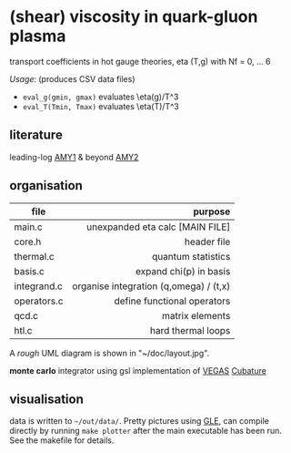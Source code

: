 # (shear) viscosity in quark-gluon plasma

transport coefficients in hot gauge theories, eta (T,g) with Nf = 0, ... 6

_Usage_: (produces CSV data files)
* ```eval_g(gmin, gmax)``` evaluates \eta(g)/T^3
* ```eval_T(Tmin, Tmax)``` evaluates \eta(T)/T^3

## literature

leading-log [AMY1](http://arxiv.org/abs/hep-ph/0010177)
& beyond [AMY2](http://arxiv.org/abs/hep-ph/0302165)

## organisation

  file          |   purpose
----------------|-------------:
  main.c        |   unexpanded eta calc             [MAIN FILE]
  core.h        |   header file
  thermal.c     |   quantum statistics
  basis.c       |   expand chi(p) in basis
  integrand.c   |   organise integration (q,omega) / (t,x)
  operators.c   |   define functional operators
  qcd.c         |   matrix elements
  htl.c         |   hard thermal loops

A *rough* UML diagram is shown in "~/doc/layout.jpg".

**monte carlo** integrator using gsl implementation of 
[VEGAS](https://www.gnu.org/software/gsl/manual/html_node/VEGAS.html#VEGAS)
[Cubature](https://ab-initio.mit.edu/wiki/index.php/Cubature)

## visualisation

data is written to ``~/out/data/``. Pretty pictures 
using [GLE](http://glx.sourceforge.net/), can compile
directly by running ``make plotter`` after the main 
executable has been run. See the makefile for details.

